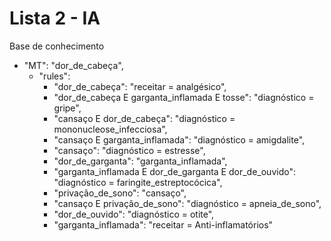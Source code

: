 # Lista 2 - IA
Base de conhecimento

- "MT": "dor_de_cabeça",
    - "rules": 
        - "dor_de_cabeça": "receitar = analgésico",
        - "dor_de_cabeça E garganta_inflamada E tosse": "diagnóstico = gripe",
        - "cansaço E dor_de_cabeça": "diagnóstico = mononucleose_infecciosa",
        - "cansaço E garganta_inflamada": "diagnóstico = amigdalite",
        - "cansaço": "diagnóstico = estresse",
        - "dor_de_garganta": "garganta_inflamada",
        - "garganta_inflamada E dor_de_garganta E dor_de_ouvido": "diagnóstico = faringite_estreptocócica",
        - "privação_de_sono": "cansaço",
        - "cansaço E privação_de_sono": "diagnóstico = apneia_de_sono",
        - "dor_de_ouvido": "diagnóstico = otite",
       - "garganta_inflamada": "receitar = Anti-inflamatórios"
